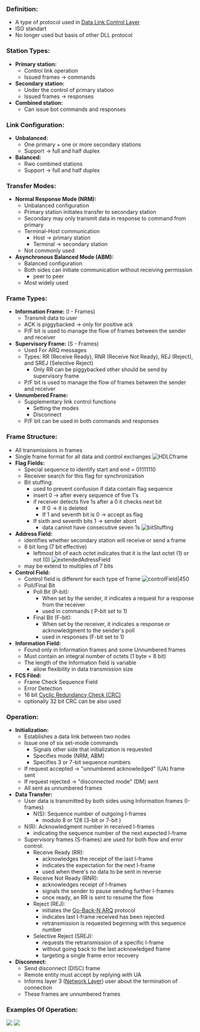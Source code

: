 ### Definition:
- A type of protocol used in [Data Link Control Layer](Data%20Link%20Control%20Layer.md)
- ISO standart
- No longer used but basis of other DLL protocol
### Station Types:
- **Primary station:**
	- Control link operation
	- Issued frames -> commands
- **Secondary station:**
	- Under the control of primary station
	- Issued frames -> responses
- **Combined station:**
	- Can issue bot commands and responses
### Link Configuration:
- **Unbalanced:**
	- One primary + one or more secondary stations
	- Support -> full and half duplex
- **Balanced:**
	- Rwo combined stations
	- Support -> full and half duplex
### Transfer Modes:
- **Normal Response Mode (NRM):**
	- Unbalanced configuration
	- Primary station initiates transfer to secondary station
	- Secondary may only transmit data in response to command from primary
	- Terminal-Host communication
		- Host -> primary station
		- Terminal -> secondary station
	- Not commonly used
- **Asynchronous Balanced Mode (ABM):**
	- Balanced configuration
	- Both sides can initiate communication without receiving permission
		- peer to peer
	- Most widely used
### Frame Types:
- **Information Frame:** (I - Frames)
	- Transmit data to user
	- ACK is piggybacked -> only for positive ack
	- P/F bit is used to manage the flow of frames between the sender and receiver
- **Supervisory Frame:** (S - Frames)
	- Used For ARQ messages
	- Types: RR (Receive Ready), RNR (Receive Not Ready), REJ (Reject), and SREJ (Selective Reject)
		- Only RR can be piggybacked other should be send by supervisory frame
	- P/F bit is used to manage the flow of frames between the sender and receiver
- **Unnumbered Frame:**
	- Supplementary link control functions
		- Setting the modes
		- Disconnect
	- P/F bit can be used in both commands and responses
### Frame Structure:
- All transmissions in frames
- Single frame format for all data and control exchanges
![HDLCframe](Attachments/HDLCframe.png)
- **Flag Fields:**
	- Special sequence to identify start and end = 01111110
	- Receiver search for this flag for synchronization
	- Bit stuffing:
		- used to prevent confusion if data contain flag sequence
		- insert 0 -> after every sequence of five 1's
		- if receiver detects five 1s after a 0 it checks next bit
			- If 0 -> it is deleted
			- If 1 and seventh bit is 0 -> accept as flag
		- If sixth and seventh bits 1 -> sender abort
			- data cannot have consecutive seven 1s
		![bitStuffing](Attachments/bitStuffing.png)
- **Address Field:**
	- identifies whether secondary station will receive or send a frame
	- 8 bit long (7 bit effective)
		- leftmost bit of each octet indicates that it is the last octet (1) or not (0)
		![extendedAdressField](Attachments/extendedAdressField.png)
	- may be extend to multiples of 7 bits
- **Control Field:**
	- Control field is different for each type of frame
	![controlField|450](Attachments/controlField.png)
	- Poll/Final Bit
		- Poll Bit (P-bit): 
			- When set by the sender, it indicates a request for a response from the receiver
			- used in commands ( P-bit set to 1)
		- Final Bit (F-bit): 
			- When set by the receiver, it indicates a response or acknowledgment to the sender's poll
			- used in responses (F-bit set to 1)
- **Information Field:**
	- Found only in Information frames and some Unnumbered frames
	- Must contain an integral number of octets (1 byte = 8 bit)
	- The length of the Information field is variable
		- allow flexibility in data transmission size
- **FCS Filed:**
	- Frame Check Sequence Field
	- Error Detection
	- 16 bit [Cyclic Redundancy Check (CRC)](Cyclic%20Redundancy%20Check%20(CRC).md)
	- optionally 32 bit CRC can be also used
### Operation:
- **Initialization:**
	- Establishes a data link between two nodes
	- Issue one of six set-mode commands
		- Signals other side that initialization is requested
		- Specifies mode (NRM, ABM)
		- Specifies 3 or 7-bit sequence numbers
	- If request accepted -> "unnumbered acknowledged" (UA) frame sent
	- If request rejected -> "disconnected mode" (DM) sent
	- All sent as unnumbered frames
- **Data Transfer:**
	- User data is transmitted by both sides using Information frames (I-frames)
		- N(S): Sequence number of outgoing I-frames
			- modulo 8 or 128 (3-bit or 7-bit )
	- N(R): Acknowledgment number in received I-frames
		- indicating the sequence number of the next expected I-frame
	- Supervisory frames (S-frames) are used for both flow and error control:
		- Receive Ready (RR): 
			- acknowledges the receipt of the last I-frame
			- indicates the expectation for the next I-frame
			- used when there's no data to be sent in reverse
		- Receive Not Ready (RNR): 
			- acknowledges receipt of I-frames
			- signals the sender to pause sending further I-frames
			- once ready, an RR is sent to resume the flow
		- Reject (REJ): 
			- initiates the [Go-Back-N ARQ](Go-Back-N%20ARQ.md) protocol
			- indicates last I-frame received has been rejected
			- retransmission is requested beginning with this sequence number
		- Selective Reject (SREJ): 
			- requests the retransmission of a specific I-frame 
			- without going back to the last acknowledged frame
			- targeting a single frame error recovery
- **Disconnect:**
	- Send disconnect (DISC) frame
	- Remote entity must accept by replying with UA
	- Informs layer 3 ([Network Layer](Network%20Layer.md)) user about the termination of connection
	- These frames are unnumbered frames
### Examples Of Operation:
![](Attachments/HDLCoperation1.png)
![](Attachments/HDLCoperation2.png)